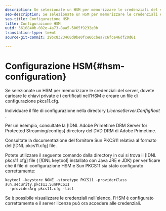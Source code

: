 ```yaml
---
description: Se selezionate un HSM per memorizzare le credenziali del server, dovete caricare le chiavi private e i certificati nell'HSM e creare un file di configurazione pkcs11.cfg.
seo-description: Se selezionate un HSM per memorizzare le credenziali del server, dovete caricare le chiavi private e i certificati nell'HSM e creare un file di configurazione pkcs11.cfg.
seo-title: Configurazione HSM
title: Configurazione HSM
uuid: 3610840b-082e-4a73-8aa5-5065f9232e0b
translation-type: tm+mt
source-git-commit: 29bc8323460d9be0fce66cbea7c6fce46df20d61

---
```



# Configurazione HSM{#hsm-configuration}

Se selezionate un HSM per memorizzare le credenziali del server, dovete caricare le chiavi private e i certificati nell&#39;HSM e creare un file di configurazione pkcs11.cfg.

Individuare il file di configurazione nella directory *LicenseServer.ConfigRoot* .

Per un esempio, consultate la [!DNL Adobe Primetime DRM Server for Protected Streaming/configs] directory del DVD DRM di Adobe Primetime.

Consultate la documentazione del fornitore Sun PKCS11 relativa al formato del [!DNL pkcs11.cfg] file.

Potete utilizzare il seguente comando dalla directory in cui si trova il [!DNL pkcs11.cfg] file ( [!DNL keytool] installato con Java JRE e JDK) per verificare che il file di configurazione HSM e Sun PKCS11 sia stato configurato correttamente:

```
keytool -keystore NONE -storetype PKCS11 -providerClass sun.security.pkcs11.SunPKCS11 
  -providerArg pkcs11.cfg -list
```

Se è possibile visualizzare le credenziali nell&#39;elenco, l&#39;HSM è configurato correttamente e il server licenze può ora accedere alle credenziali.
